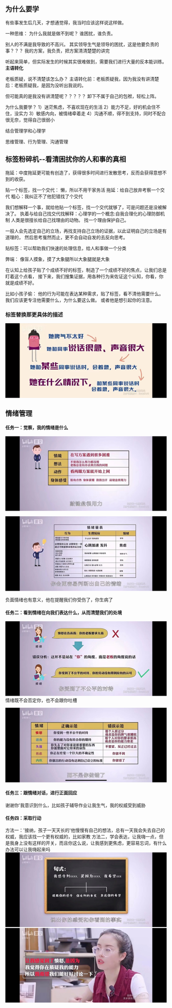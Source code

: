 ## 为什么要学
有些事发生后几天，才想通觉得，我当时应该这样说这样做。

一种思维：
为什么我就是做不到呢？
谁困扰，谁负责。

别人的不满是我导致的不高兴。
其实领导生气是领导的困扰，这是他要负责的事？？？
我的方案，我负责，把方案清清楚楚的讲完

听起来简单，但实际发生的时候其实很难做到，需要我们进行大量的反本能训练。
**主语转化**

老板质疑，说不清楚该怎么办？
主语转化前：老板质疑我，因为我没有讲清楚
后：老板质疑我，是因为没听出我说的。

但可能真的是我没有讲清楚呢？？？？？
卸下不属于自己的包袱，轻松上阵。

为什么我要学？
1）迷茫焦虑，不喜欢现在的生活
2）能力不足，好的机会住不住，没实力
3）敏感内向，被情绪牵着走
4）沟通不顺，得不到支持，同时不配合很无奈，觉得自己很弱小

结合管理学和心理学

思维管理、行为管理、沟通管理

## 标签粉碎机--看清困扰你的人和事的真相
拖延：中度拖延更可能有创造了，获得很多时间进行发散思考，反而会获得意想不到的收获。

贴一个标签，找一个交代：
懒，所以不用干家务活
拖延：给自己放弃考察一个交代
粗心：我纠正不了他犯错找了个交代

我们想解释一个事，就给他贴一个标签，找一个交代就够了，可是问题还是没被解决了。
执着与给自己找交代找解释：心理学的一个概念:自我合理化的心理防御机制
人类是很擅长给自己找理由的动物。
找一个理由保护自己。

一般人会先选定自己的立场，再找支持自己立场的证据，以此证明自己的立场是有道理的，
然后思考戛然而止，更不会自动自发的去反向思考。

贴标签：可以帮助我们快速的处理信息，给人和事做一个分类

弊端：
像盲人摸象，摸了大象腿所以大象腿就是大象

在认知上给孩子贴了个成绩不好的标签，制造了一个成绩不好的焦点，让我们总是盯着这个点看，
接下来，我们搜集证据，用各种行为来佐证这个认知，你看，你就是成绩不好。

比如小孩子偷：
他的行为可能在表达某种需求，贴了标签，看不清他需要什么。
我们应该更专注他需要什么，为什么要这么做。
或者他是想引起你的注意。

### 标签替换那更具体的描述

![具体](./assets/1.jpg)

## 情绪管理

#### 任务一：觉察，我的情绪是什么
![表现表格](./assets/2.jpg)

![情绪度量表](./assets/3.jpg)

负面情绪也有意义，他在提醒我们你受伤了，你生病了
#### 任务二：看到情绪在向我们表达什么，从而清楚我们的处境
![分析情绪](./assets/4.jpg)
情绪既不会否定你，也不会跟你吐槽

![情绪的正确示范](./assets/5.jpg)

#### 任务三：跟情绪对话，进行正面回应
谢谢你'我意识到什么，比如孩子辅导作业让我生气，我的权威受到威胁

#### 任务四：采取行动
方法一：'接纳，孩子一天天长的'他慢慢有自己的想法，总有一天我会失去自己的权威，我应该找一个更有权威的，比如家教
方法二，学会表达，让我嗨一点，但是我身上没有这样的开关，而且你这么说，让我感到更焦虑，更容易忘词，有什么办法可以让我嗨起来吗
![表达句式](./assets/6.jpg)
![表达示例](./assets/7.jpg)